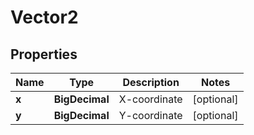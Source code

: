 

# Vector2


## Properties

| Name | Type | Description | Notes |
|------------ | ------------- | ------------- | -------------|
|**x** | **BigDecimal** | X-coordinate |  [optional] |
|**y** | **BigDecimal** | Y-coordinate |  [optional] |



